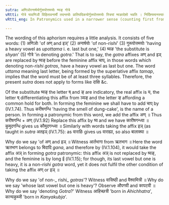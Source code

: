 ```yaml
---
sutra: अणिञोरनार्षयोर्गुरूपोत्तमयोः ष्यङ् गोत्रे
vRtti: गोत्रे यावणिञौ विहितावनार्षौ तदन्तयोः प्रातिपदिकयोर्गुरूपोत्तमयोः स्त्रियां ष्यङादेशो भवति । निर्दिश्यमानस्यादेशा भवन्तीत्यणिञोरेव विज्ञायते ॥ उत्तमशब्दः स्वभावात् त्रिप्रभृतीनामन्त्यक्षरमाह उत्तमस्य समीपमुपोत्तमं, गुरुः उपोत्तमं यस्य तद्गुरूपोत्तमं प्रातिपदिकम् ॥
vRtti_eng: In Patronymics used in a narrower sense (counting first from the grand-child), which are formed with the affixes अण् and इञ्, the feminine is formed by substituting य (ष्यङ्) for the अ and इ of those affixes and adding the long आ under (IV. 1. 74); provided that they do not denote _Rishi_ clans, and have a prosodially long syllable preceding the last syllable.

---
```

The wording of this aphorism requires a little analysis. It consists of five words: (1) अणिञोः 'of अण् and इञ्' (2) अनार्षयोः 'of non-_rishi_' (3) गुरूपोत्तमयोः 'having a heavy vowel as _upottama_ i. e. last but one,' (4) ष्यङ 'the substitute is _shyan_' (5) गोत्रे 'in denoting _gotra_.' That is to say, the _gotra_ affixes अण् and इञ् are replaced by ष्यङ् before the feminine affix चाप्, in those words which denoting non-_rishi_ _gotras_, have a heavy vowel as last but one. The word _uttama_ meaning last letter, being formed by the superlative affix _tamap_, implies that the word must be of at least three syllables. Therefore, the present _sutra_ does not apply to forms like दाक्षि &c.

Of the substitute ष्यङ् the letter ष् and ङ् are indicatory, the real affix is य, the letter ष् differentiating this affix from ञ्यङ् and the letter ङ् affording a common hold for both. In forming the feminine we shall have to add चाप् by (IV.1.74). Thus करीषगन्धि 'having the smell of dung-cake', is the name of a person. In forming a patronymic from this word, we add the affix अण् ॥ Thus करीषगन्धि + अण् (IV.1.92) Replace this affix by ष्य and we have कारीषगन्ध्या ॥ कुमुदगन्धि  gives us कौमुदगन्ध्या ॥ Similarly with words taking the affix इञ् (as taught in _sutra_ अतइञ् (IV.1.75): as वाराहिः gives us वाराह्या, so also बालाक्या ॥

Why do we say 'of अण् and इञ् ॥ Witness आर्तभागा from ऋतभाग ॥ Here the word ऋतभाग belongs to बिदादि  _gana_, and therefore by (IV.1.104), it would take the affix अञ् in forming _gotra_ patronymic: this affix अञ् is not replaced by ष्यङ्, and the feminine is by long ई (IV.1.15); for though, its last vowel but one is heavy, it is a non-_rishi_ _gotra_ word, yet it does not fulfil the other condition of taking the affix अण् or इञ् ॥

Why do we say 'of non-_ rishi_ _gotras_'? Witness वासिष्ठी and वैश्वामित्री ॥ Why do we say 'whose last vowel but one is heavy'? Observe औपगवी and कापटवी ॥ Why do we say 'denoting _Gotra_?' Witness आहिच्छत्री 'born in _Ahichhatra_', कान्यकुब्जी 'born in _Kanyakubja_'.